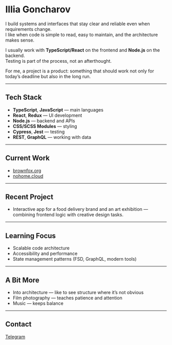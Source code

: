# Illia Goncharov  

I build systems and interfaces that stay clear and reliable even when requirements change.  
I like when code is simple to read, easy to maintain, and the architecture makes sense.  

I usually work with **TypeScript/React** on the frontend and **Node.js** on the backend.  
Testing is part of the process, not an afterthought.  

For me, a project is a product: something that should work not only for today’s deadline but also in the long run.  

---

## Tech Stack  
- **TypeScript**, **JavaScript** — main languages  
- **React**, **Redux** — UI development  
- **Node.js** — backend and APIs  
- **CSS/SCSS Modules** — styling  
- **Cypress**, **Jest** — testing  
- **REST**, **GraphQL** — working with data  

---

## Current Work  
- [brownfox.org](https://brownfox.org/)  
- [nohome.cloud](https://nohome.cloud/)  

---

## Recent Project  
- Interactive app for a food delivery brand and an art exhibition — combining frontend logic with creative design tasks.  

---

## Learning Focus  
- Scalable code architecture  
- Accessibility and performance  
- State management patterns (FSD, GraphQL, modern tools)  

---

## A Bit More  
- Into architecture — like to see structure where it’s not obvious  
- Film photography — teaches patience and attention  
- Music — keeps balance  

---

## Contact  
[Telegram](https://t.me/binarygraph)  
